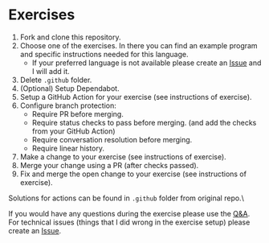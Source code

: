 # Exercises

1. Fork and clone this repository.
2. Choose one of the exercises. In there you can find an example program and specific instructions needed for this language.
    -  If your preferred language is not available please create an [Issue](https://github.com/XDoubleU/git-hub-workshop/issues) and I will add it.
3. Delete `.github` folder.
4. (Optional) Setup Dependabot.
5. Setup a GitHub Action for your exercise (see instructions of exercise).
6. Configure branch protection:
    - Require PR before merging.
    - Require status checks to pass before merging. (and add the checks from your GitHub Action)
    - Require conversation resolution before merging.
    - Require linear history.
7. Make a change to your exercise (see instructions of exercise).
8. Merge your change using a PR (after checks passed).
9. Fix and merge the open change to your exercise (see instructions of exercise).

Solutions for actions can be found in `.github` folder from original repo.\

If you would have any questions during the exercise please use the [Q&A](https://github.com/XDoubleU/git-hub-workshop/discussions/categories/q-a). For technical issues (things that I did wrong in the exercise setup) please create an [Issue](https://github.com/XDoubleU/git-hub-workshop/issues).
